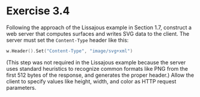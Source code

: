 # Exercise 3.4

Following the approach of the Lissajous example in Section 1.7, construct a web server that computes surfaces and
writes SVG data to the client. The server must set the `Content-Type` header like this:

``` go
w.Header().Set("Content-Type", "image/svg+xml")
```

(This step was not required in the Lissajous example because the server uses standard heuristics to recognize common
formats like PNG from the first 512 bytes of the response, and generates the proper header.) Allow the client to
specify values like height, width, and color as HTTP request parameters.
